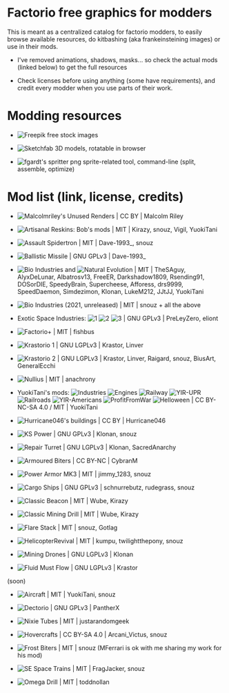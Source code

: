 # Factorio free graphics for modders

This is meant as a centralized catalog for factorio modders, to easily browse available resources, do kitbashing (aka frankeinsteining images) or use in their mods.

- I've removed animations, shadows, masks... so check the actual mods (linked below) to get the full resources

- Check licenses before using anything (some have requirements), and credit every modder when you use parts of their work.

# Modding resources

- ![Freepik](https://www.freepik.com/search?format=search&last_filter=query&last_value=texture+old&query=texture+old&selection=1) free stock images

- ![Sketchfab](https://sketchfab.com/search?features=downloadable&licenses=322a749bcfa841b29dff1e8a1bb74b0b&licenses=b9ddc40b93e34cdca1fc152f39b9f375&licenses=bbfe3f7dbcdd4122b966b85b9786a989&licenses=2628dbe5140a4e9592126c8df566c0b7&licenses=7c23a1ba438d4306920229c12afcb5f9&licenses=72eb2b1960364637901eacce19283624&q=machine&type=models) 3D models, rotatable in browser

- ![fgardt's spritter](https://github.com/fgardt/factorio-spritter/releases) png sprite-related tool, command-line (split, assemble, optimize)

# Mod list (link, license, credits)


- ![Malcolmriley's Unused Renders](https://github.com/malcolmriley/unused-renders) | CC BY | Malcolm Riley

- ![Artisanal Reskins: Bob's mods](https://mods.factorio.com/mod/reskins-bobs) | MIT | Kirazy, snouz, Vigil, YuokiTani

- ![Assault Spidertron](https://mods.factorio.com/mod/assault_spidertron_V2) | MIT | Dave-1993_, snouz

- ![Ballistic Missile](https://mods.factorio.com/mod/ballistic_missile) | GNU GPLv3 | Dave-1993_

- ![Bio Industries](https://mods.factorio.com/mod/Bio_Industries) and ![Natural Evolution](https://mods.factorio.com/mod/Natural_Evolution_Graphics) | MIT | TheSAguy, AlyxDeLunar, Albatrosv13, FreeER, Darkshadow1809, Rsending91, DOSorDIE, SpeedyBrain, Supercheese, Afforess, drs9999, SpeedDaemon, Simdezimon, Klonan, LukeM212, JJtJJ, YuokiTani

- ![Bio Industries (2021, unreleased)](https://mods.factorio.com/mod/Bio_Industries_NE_graphics) | MIT | snouz + all the above

- Exotic Space Industries: ![1](https://mods.factorio.com/mod/exotic-space-industries-graphics-1) ![2](https://mods.factorio.com/mod/exotic-space-industries-graphics-2) ![3](https://mods.factorio.com/mod/exotic-space-industries-graphics-3) | GNU GPLv3 | PreLeyZero, eliont

- ![Factorio+](https://mods.factorio.com/mod/factorioplus) | MIT | fishbus

- ![Krastorio 1](https://mods.factorio.com/mod/Krastorio-graphics) | GNU LGPLv3 | Krastor, Linver

- ![Krastorio 2](https://mods.factorio.com/mod/Krastorio2Assets) | GNU LGPLv3 | Krastor, Linver, Raigard, snouz, BiusArt, GeneralEcchi

- ![Nullius](https://mods.factorio.com/mod/nullius) | MIT | anachrony

- YuokiTani's mods: ![Industries](https://mods.factorio.com/mod/Yuoki) ![Engines](https://mods.factorio.com/mod/yi_engines) ![Railway](https://mods.factorio.com/mod/yi_railway) ![YIR-UPR](https://mods.factorio.com/mod/z_yira_UP) ![Railroads](https://mods.factorio.com/mod/z_yira_yuokirails) ![YIR-Americans](https://mods.factorio.com/mod/z_yira_american) ![ProfitFromWar](https://mods.factorio.com/mod/yi_pfw) ![Helloween](https://mods.factorio.com/mod/YIHW) | CC BY-NC-SA 4.0 / MIT | YuokiTani

- ![Hurricane046's buildings](https://shorturl.at/AFcDm) | CC BY | Hurricane046

- ![KS Power](https://mods.factorio.com/mod/KS_Power) | GNU GPLv3 | Klonan, snouz

- ![Repair Turret](https://mods.factorio.com/mod/Repair_Turret) | GNU LGPLv3 | Klonan, SacredAnarchy

- ![Armoured Biters](https://mods.factorio.com/mod/ArmouredBiters) | CC BY-NC | CybranM

- ![Power Armor MK3](https://mods.factorio.com/mod/Power%20Armor%20MK3) | MIT | jimmy_1283, snouz

- ![Cargo Ships](https://mods.factorio.com/mod/cargo-ships) | GNU GPLv3 | schnurrebutz, rudegrass, snouz

- ![Classic Beacon](https://mods.factorio.com/mod/classic-beacon) | MIT | Wube, Kirazy

- ![Classic Mining Drill](https://mods.factorio.com/mod/classic-mining-drill) | MIT | Wube, Kirazy

- ![Flare Stack](https://mods.factorio.com/mod/Flare%20Stack) | MIT | snouz, Gotlag

- ![HelicopterRevival](https://mods.factorio.com/mod/HelicopterRevival) | MIT | kumpu, twilightthepony, snouz

- ![Mining Drones](https://mods.factorio.com/mod/Mining_Drones) | GNU LGPLv3  | Klonan

- ![Fluid Must Flow](https://mods.factorio.com/mod/FluidMustFlow) | GNU LGPLv3 | Krastor

(soon)
- ![Aircraft](https://mods.factorio.com/mod/Aircraft-space-age) | MIT | YuokiTani, snouz

- ![Dectorio](https://mods.factorio.com/mod/Dectorio) | GNU GPLv3 | PantherX

- ![Nixie Tubes](https://mods.factorio.com/mod/nixie-tubes) | MIT | justarandomgeek

- ![Hovercrafts](https://mods.factorio.com/mod/Hovercrafts) | CC BY-SA 4.0 | Arcani_Victus, snouz

- ![Frost Biters](https://mods.factorio.com/mod/Cold_biters) | MIT | snouz (MFerrari is ok with me sharing my work for his mod)

- ![SE Space Trains](https://mods.factorio.com/mod/se-space-trains) | MIT | FragJacker, snouz

- ![Omega Drill](https://mods.factorio.com/mod/OmegaDrill) | MIT | toddnollan
